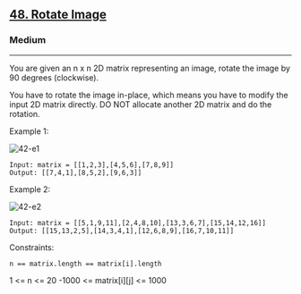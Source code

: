 [48. Rotate Image](https://leetcode.com/problems/rotate-image/)
---------------------------------------------------------------------------------------------------------------------------------------------

### Medium
---------------------------------------------------------------------------------------------------------------------------------------------

You are given an n x n 2D matrix representing an image, rotate the image by 90 degrees (clockwise).

You have to rotate the image in-place, which means you have to modify the input 2D matrix directly. DO NOT allocate another 2D matrix and do the rotation.

Example 1:




![42-e1](https://github.com/chandrikabijore/LeetCode-solutions/assets/93921178/b90be185-11b8-4c32-9948-10cb6994837a)




```
Input: matrix = [[1,2,3],[4,5,6],[7,8,9]]
Output: [[7,4,1],[8,5,2],[9,6,3]]
```
Example 2:



 
![42-e2](https://github.com/chandrikabijore/LeetCode-solutions/assets/93921178/451f1d95-a7bf-4ab8-8d0d-160a25bf6c2c)




```
Input: matrix = [[5,1,9,11],[2,4,8,10],[13,3,6,7],[15,14,12,16]]
Output: [[15,13,2,5],[14,3,4,1],[12,6,8,9],[16,7,10,11]]
``` 

Constraints:
```
n == matrix.length == matrix[i].length
```
1 <= n <= 20
-1000 <= matrix[i][j] <= 1000

